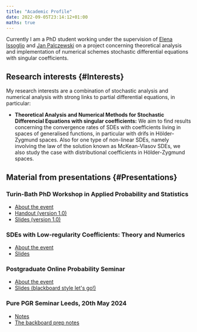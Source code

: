 ```yaml
---
title: "Academic Profile"
date: 2022-09-05T23:14:12+01:00
maths: true
---
```

Currently I am a PhD student working under the supervision of
[Elena Issoglio](https://sites.google.com/view/elenaissoglio/home)
and
[Jan Palczewski](https://www1.maths.leeds.ac.uk/~jp/)
on a project concerning theoretical analysis and implementation of numerical schemes stochastic differential equations with singular coefficients.

## Research interests {#Interests}
My research interests are a combination of stochastic analysis and numerical analysis with strong links to partial differential equations, in particular:

- **Theoretical Analysis and Numerical Methods for Stochastic Differencial Equations with singular coefficients:**
We aim to find results concerning the convergence rates of SDEs with coefficients living in spaces of generalised functions, in particular with drifs in Hölder-Zygmund spaces.
Also for one type of non-linear SDEs, namely involving the law of the solution known as McKean-Vlasov SDEs, we also study the case with distributional coefficients in Hölder-Zygmund spaces.

## Material from presentations {#Presentations}

### Turin-Bath PhD Workshop in Applied Probability and Statistics
- [About the event](https://samba.ac.uk/turin-bath-phd-workshop-in-applied-probability-and-statistics-19-21-june-2023/)
- [Handout (version 1.0)](2023_06_turin-bath_workshop_handout.pdf)
- [Slides (version 1.0)](2023_06_turin-bath_workshop_slides.pdf)

### SDEs with Low-regularity Coefficients: Theory and Numerics 
- [About the event](https://sites.google.com/view/singular-sdes2023/home)
- [Slides](2023_09_sdes.pdf)

### Postgraduate Online Probability Seminar
- [About the event](https://pg-prob-sem.github.io/sdes/Luis/)
- [Slides (blackboard style let's go!)](POPS-2023-11-29.pdf)

### Pure PGR Seminar Leeds, 20th May 2024
- [Notes](2024-05-20-Pure.pdf)
- [The backboard prep notes](2024-05-20-Blackboard.pdf)
